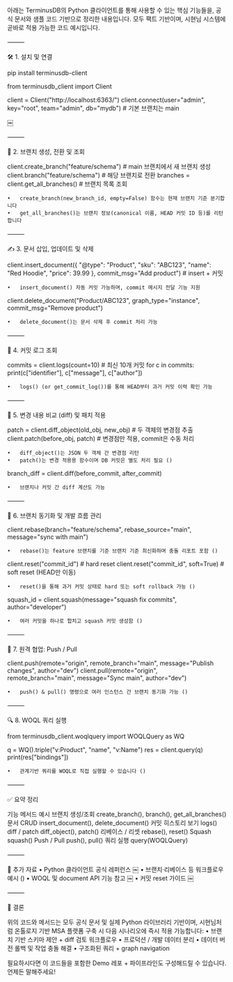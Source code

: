 아래는 TerminusDB의 Python 클라이언트를 통해 사용할 수 있는 핵심 기능들을, 공식 문서와 샘플 코드 기반으로 정리한 내용입니다. 모두 팩트 기반이며, 시현님 시스템에 곧바로 적용 가능한 코드 예시입니다.

⸻

🛠 1. 설치 및 연결

pip install terminusdb-client

from terminusdb_client import Client

client = Client("http://localhost:6363/")
client.connect(user="admin", key="root", team="admin", db="mydb")  # 기본 브랜치는 main

￼

⸻

🌿 2. 브랜치 생성, 전환 및 조회

client.create_branch("feature/schema")  # main 브랜치에서 새 브랜치 생성
client.branch("feature/schema")         # 해당 브랜치로 전환
branches = client.get_all_branches()    # 브랜치 목록 조회

	•	create_branch(new_branch_id, empty=False) 함수는 현재 브랜치 기준 분기합니다  ￼
	•	get_all_branches()는 브랜치 정보(canonical 이름, HEAD 커밋 ID 등)를 리턴합니다  ￼

⸻

✍️ 3. 문서 삽입, 업데이트 및 삭제

client.insert_document({
  "@type": "Product",
  "sku": "ABC123",
  "name": "Red Hoodie",
  "price": 39.99
}, commit_msg="Add product")  # insert + 커밋

	•	insert_document() 자동 커밋 가능하며, commit 메시지 전달 기능 지원  ￼

client.delete_document("Product/ABC123", graph_type="instance", commit_msg="Remove product")

	•	delete_document()는 문서 삭제 후 commit 처리 가능  ￼

⸻

🧾 4. 커밋 로그 조회

commits = client.logs(count=10)  # 최신 10개 커밋
for c in commits:
    print(c["identifier"], c["message"], c["author"])

	•	logs() (or get_commit_log())를 통해 HEAD부터 과거 커밋 이력 확인 가능  ￼

⸻

🧩 5. 변경 내용 비교 (diff) 및 패치 적용

patch = client.diff_object(old_obj, new_obj)  # 두 객체의 변경점 추출
client.patch(before_obj, patch)               # 변경점만 적용, commit은 수동 처리

	•	diff_object()는 JSON 두 객체 간 변경점 리턴  ￼
	•	patch()는 변경 적용용 함수이며 DB 커밋은 별도 처리 필요 ()

branch_diff = client.diff(before_commit, after_commit)

	•	브랜치나 커밋 간 diff 계산도 가능  ￼

⸻

🔄 6. 브랜치 동기화 및 개발 흐름 관리

client.rebase(branch="feature/schema", rebase_source="main", message="sync with main")

	•	rebase()는 feature 브랜치를 기준 브랜치 기준 최신화하며 충돌 리포트 포함 ()

client.reset("commit_id")               # hard reset
client.reset("commit_id", soft=True)    # soft reset (HEAD만 이동)

	•	reset()을 통해 과거 커밋 상태로 hard 또는 soft rollback 가능 ()

squash_id = client.squash(message="squash fix commits", author="developer")

	•	여러 커밋을 하나로 합치고 squash 커밋 생성함 ()

⸻

🔗 7. 원격 협업: Push / Pull

client.push(remote="origin", remote_branch="main", message="Publish changes", author="dev")
client.pull(remote="origin", remote_branch="main", message="Sync main", author="dev")

	•	push() & pull() 명령으로 여러 인스턴스 간 브랜치 동기화 가능 ()

⸻

🔍 8. WOQL 쿼리 실행

from terminusdb_client.woqlquery import WOQLQuery as WQ

q = WQ().triple("v:Product", "name", "v:Name")
res = client.query(q)
print(res["bindings"])

	•	관계기반 쿼리를 WOQL로 직접 실행할 수 있습니다 ()

⸻

✅ 요약 정리

기능	메서드 예시
브랜치 생성/조회	create_branch(), branch(), get_all_branches()
문서 CRUD	insert_document(), delete_document()
커밋 히스토리 보기	logs()
diff / patch	diff_object(), patch()
리베이스 / 리셋	rebase(), reset()
Squash	squash()
Push / Pull	push(), pull()
쿼리 실행	query(WOQLQuery)


⸻

🔗 추가 자료
	•	Python 클라이언트 공식 레퍼런스  ￼
	•	브랜치·리베이스 등 워크플로우 예시 ()
	•	WOQL 및 document API 기능 참고  ￼
	•	커밋 reset 가이드  ￼

⸻

🧠 결론

위의 코드와 메서드는 모두 공식 문서 및 실제 Python 라이브러리 기반이며,
시현님처럼 온톨로지 기반 MSA 플랫폼 구축 시 다음 시나리오에 즉시 적용 가능합니다:
	•	브랜치 기반 스키마 제안 + diff 검토 워크플로우
	•	프로덕션 / 개발 데이터 분리
	•	데이터 버전 롤백 및 작업 충돌 해결
	•	구조화된 쿼리 + graph navigation

필요하시다면 이 코드들을 포함한 Demo 레포 + 파이프라인도 구성해드릴 수 있습니다. 언제든 말해주세요!

